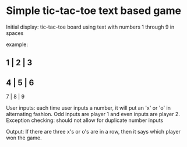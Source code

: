 # Simple tic-tac-toe text based game

Initial display: tic-tac-toe board using text with numbers 1 through 9 in spaces

example:

 1 | 2 | 3
-----------
 4 | 5 | 6
-----------
 7 | 8 | 9

 User inputs: each time user inputs a number, it will put an 'x' or 'o' in alternating fashion. Odd inputs are player 1 and even inputs are player 2.
 Exception checking: should not allow for duplicate number inputs

 Output: If there are three x's or o's are in a row, then it says which player won the game.
